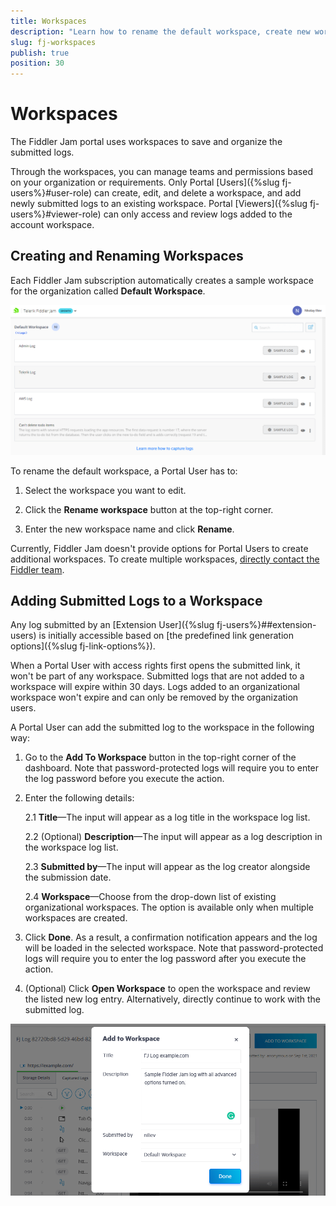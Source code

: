 ```yaml
---
title: Workspaces
description: "Learn how to rename the default workspace, create new workspaces, and add submitted logs to existing workspaces when working with the Fiddler Jam Portal cloud space."
slug: fj-workspaces
publish: true
position: 30
---
```


# Workspaces

The Fiddler Jam portal uses workspaces to save and organize the submitted logs.

Through the workspaces, you can manage teams and permissions based on your organization or requirements. Only Portal [Users]({%slug fj-users%}#user-role) can create, edit, and delete a workspace, and add newly submitted logs to an existing workspace. Portal [Viewers]({%slug fj-users%}#viewer-role) can only access and review logs added to the account workspace.

## Creating and Renaming Workspaces

Each Fiddler Jam subscription automatically creates a sample workspace for the organization called **Default Workspace**.

![Default workspace](../images/portal/menu/portal-landing-page.png)

To rename the default workspace, a Portal User has to:

1. Select the workspace you want to edit.

1. Click the **Rename workspace** button at the top-right corner.

1. Enter the new workspace name and click **Rename**.

Currently, Fiddler Jam doesn't provide options for Portal Users to create additional workspaces. To create multiple workspaces, [directly contact the Fiddler team](mailto:support@getfiddler.com).

## Adding Submitted Logs to a Workspace

Any log submitted by an [Extension User]({%slug fj-users%}##extension-users) is initially accessible based on [the predefined link generation options]({%slug fj-link-options%}).

When a Portal User with access rights first opens the submitted link, it won't be part of any workspace. Submitted logs that are not added to a workspace will expire within 30 days. Logs added to an organizational workspace won't expire and can only be removed by the organization users.

A Portal User can add the submitted log to the workspace in the following way:

1. Go to the **Add To Workspace** button in the top-right corner of the dashboard. Note that password-protected logs will require you to enter the log password before you execute the action.

1. Enter the following details:

    2.1 **Title**&mdash;The input will appear as a log title in the workspace log list.

    2.2 (Optional) **Description**&mdash;The input will appear as a log description in the workspace log list.

    2.3 **Submitted by**&mdash;The input will appear as the log creator alongside the submission date.

    2.4 **Workspace**&mdash;Choose from the drop-down list of existing organizational workspaces. The option is available only when multiple workspaces are created.

1. Click **Done**. As a result, a confirmation notification appears and the log will be loaded in the selected workspace. Note that password-protected logs will require you to enter the log password after you execute the action.

1. (Optional) Click **Open Workspace** to open the workspace and review the listed new log entry. Alternatively, directly continue to work with the submitted log.

![Add submitted log to existing workspace](../images/portal/workspaces/fj-portal-add-to-workspace.png)
